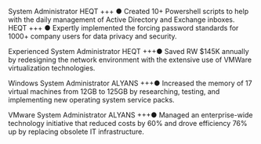 System Administrator 
HEQT +++ ● Created 10+ Powershell scripts to help with the daily management of Active Directory and Exchange inboxes.
HEQT +++ ● Expertly implemented the forcing password standards for 1000+ company users for data privacy and security.

Experienced System Administrator
HEQT +++● Saved RW $145K annually by redesigning the network environment with the extensive use of VMWare virtualization technologies.

Windows System Administrator
ALYANS +++● Increased the memory of 17 virtual machines from 12GB to 125GB by researching, testing, and implementing new operating system service packs.

VMware System Administrator 
ALYANS +++● Managed an enterprise-wide technology initiative that reduced costs by 60% and drove efficiency 76% up by replacing obsolete IT infrastructure.